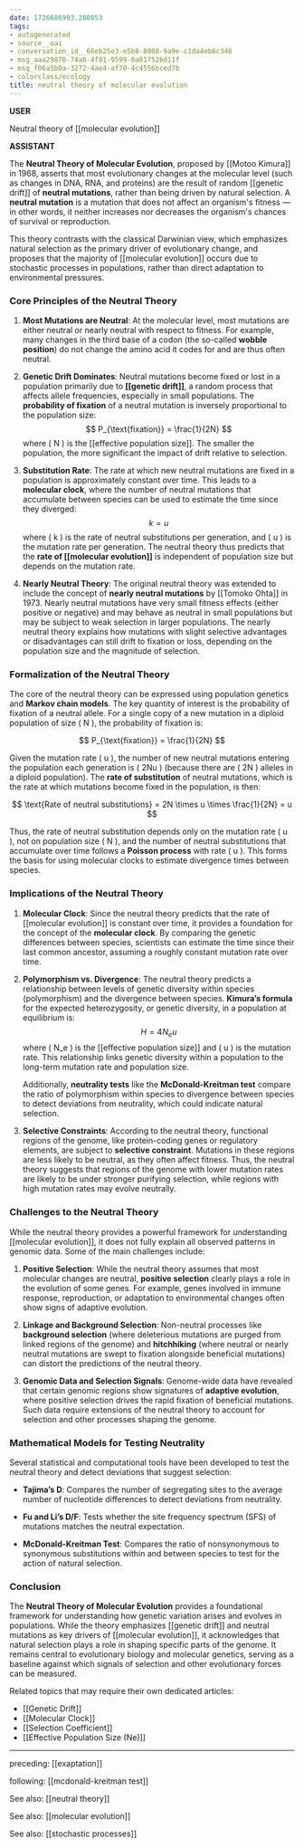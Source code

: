 ```yaml
---
date: 1726686993.280853
tags:
- autogenerated
- source__oai
- conversation_id__66eb25e3-e5b8-8008-9a9e-c1da4eb6c346
- msg_aaa29878-74a8-4f81-9599-0a817526d11f
- msg_f06a5b0a-3272-4ae4-af70-4c4556bced7b
- colorclass/ecology
title: neutral theory of molecular evolution
---
```


**USER**

Neutral theory of [[molecular evolution]]


**ASSISTANT**

The **Neutral Theory of Molecular Evolution**, proposed by [[Motoo Kimura]] in 1968, asserts that most evolutionary changes at the molecular level (such as changes in DNA, RNA, and proteins) are the result of random [[genetic drift]] of **neutral mutations**, rather than being driven by natural selection. A **neutral mutation** is a mutation that does not affect an organism's fitness — in other words, it neither increases nor decreases the organism's chances of survival or reproduction.

This theory contrasts with the classical Darwinian view, which emphasizes natural selection as the primary driver of evolutionary change, and proposes that the majority of [[molecular evolution]] occurs due to stochastic processes in populations, rather than direct adaptation to environmental pressures.

### Core Principles of the Neutral Theory

1. **Most Mutations are Neutral**: At the molecular level, most mutations are either neutral or nearly neutral with respect to fitness. For example, many changes in the third base of a codon (the so-called **wobble position**) do not change the amino acid it codes for and are thus often neutral.

2. **Genetic Drift Dominates**: Neutral mutations become fixed or lost in a population primarily due to **[[genetic drift]]**, a random process that affects allele frequencies, especially in small populations. The **probability of fixation** of a neutral mutation is inversely proportional to the population size:
   $$
   P_{\text{fixation}} = \frac{1}{2N}
   $$
   where \( N \) is the [[effective population size]]. The smaller the population, the more significant the impact of drift relative to selection.

3. **Substitution Rate**: The rate at which new neutral mutations are fixed in a population is approximately constant over time. This leads to a **molecular clock**, where the number of neutral mutations that accumulate between species can be used to estimate the time since they diverged:
   $$
   k = u
   $$
   where \( k \) is the rate of neutral substitutions per generation, and \( u \) is the mutation rate per generation. The neutral theory thus predicts that the **rate of [[molecular evolution]]** is independent of population size but depends on the mutation rate.

4. **Nearly Neutral Theory**: The original neutral theory was extended to include the concept of **nearly neutral mutations** by [[Tomoko Ohta]] in 1973. Nearly neutral mutations have very small fitness effects (either positive or negative) and may behave as neutral in small populations but may be subject to weak selection in larger populations. The nearly neutral theory explains how mutations with slight selective advantages or disadvantages can still drift to fixation or loss, depending on the population size and the magnitude of selection.

### Formalization of the Neutral Theory

The core of the neutral theory can be expressed using population genetics and **Markov chain models**. The key quantity of interest is the probability of fixation of a neutral allele. For a single copy of a new mutation in a diploid population of size \( N \), the probability of fixation is:

$$
P_{\text{fixation}} = \frac{1}{2N}
$$

Given the mutation rate \( u \), the number of new neutral mutations entering the population each generation is \( 2Nu \) (because there are \( 2N \) alleles in a diploid population). The **rate of substitution** of neutral mutations, which is the rate at which mutations become fixed in the population, is then:

$$
\text{Rate of neutral substitutions} = 2N \times u \times \frac{1}{2N} = u
$$

Thus, the rate of neutral substitution depends only on the mutation rate \( u \), not on population size \( N \), and the number of neutral substitutions that accumulate over time follows a **Poisson process** with rate \( u \). This forms the basis for using molecular clocks to estimate divergence times between species.

### Implications of the Neutral Theory

1. **Molecular Clock**: Since the neutral theory predicts that the rate of [[molecular evolution]] is constant over time, it provides a foundation for the concept of the **molecular clock**. By comparing the genetic differences between species, scientists can estimate the time since their last common ancestor, assuming a roughly constant mutation rate over time.

2. **Polymorphism vs. Divergence**: The neutral theory predicts a relationship between levels of genetic diversity within species (polymorphism) and the divergence between species. **Kimura’s formula** for the expected heterozygosity, or genetic diversity, in a population at equilibrium is:
   $$
   H = 4N_e u
   $$
   where \( N_e \) is the [[effective population size]] and \( u \) is the mutation rate. This relationship links genetic diversity within a population to the long-term mutation rate and population size.

   Additionally, **neutrality tests** like the **McDonald-Kreitman test** compare the ratio of polymorphism within species to divergence between species to detect deviations from neutrality, which could indicate natural selection.

3. **Selective Constraints**: According to the neutral theory, functional regions of the genome, like protein-coding genes or regulatory elements, are subject to **selective constraint**. Mutations in these regions are less likely to be neutral, as they often affect fitness. Thus, the neutral theory suggests that regions of the genome with lower mutation rates are likely to be under stronger purifying selection, while regions with high mutation rates may evolve neutrally.

### Challenges to the Neutral Theory

While the neutral theory provides a powerful framework for understanding [[molecular evolution]], it does not fully explain all observed patterns in genomic data. Some of the main challenges include:

1. **Positive Selection**: While the neutral theory assumes that most molecular changes are neutral, **positive selection** clearly plays a role in the evolution of some genes. For example, genes involved in immune response, reproduction, or adaptation to environmental changes often show signs of adaptive evolution.
   
2. **Linkage and Background Selection**: Non-neutral processes like **background selection** (where deleterious mutations are purged from linked regions of the genome) and **hitchhiking** (where neutral or nearly neutral mutations are swept to fixation alongside beneficial mutations) can distort the predictions of the neutral theory.

3. **Genomic Data and Selection Signals**: Genome-wide data have revealed that certain genomic regions show signatures of **adaptive evolution**, where positive selection drives the rapid fixation of beneficial mutations. Such data require extensions of the neutral theory to account for selection and other processes shaping the genome.

### Mathematical Models for Testing Neutrality

Several statistical and computational tools have been developed to test the neutral theory and detect deviations that suggest selection:

- **Tajima’s D**: Compares the number of segregating sites to the average number of nucleotide differences to detect deviations from neutrality.
  
- **Fu and Li’s D/F**: Tests whether the site frequency spectrum (SFS) of mutations matches the neutral expectation.
  
- **McDonald-Kreitman Test**: Compares the ratio of nonsynonymous to synonymous substitutions within and between species to test for the action of natural selection.

### Conclusion

The **Neutral Theory of Molecular Evolution** provides a foundational framework for understanding how genetic variation arises and evolves in populations. While the theory emphasizes [[genetic drift]] and neutral mutations as key drivers of [[molecular evolution]], it acknowledges that natural selection plays a role in shaping specific parts of the genome. It remains central to evolutionary biology and molecular genetics, serving as a baseline against which signals of selection and other evolutionary forces can be measured.

Related topics that may require their own dedicated articles:
- [[Genetic Drift]]
- [[Molecular Clock]]
- [[Selection Coefficient]]
- [[Effective Population Size (Ne)]]


---

preceding: [[exaptation]]  


following: [[mcdonald-kreitman test]]

See also: [[neutral theory]]


See also: [[molecular evolution]]


See also: [[stochastic processes]]